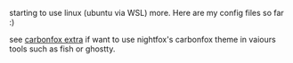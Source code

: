 starting to use linux (ubuntu via WSL) more. Here are my config files so far :)

see [carbonfox extra](https://github.com/EdenEast/nightfox.nvim/tree/main/extra/carbonfox) if want to use nightfox's carbonfox theme in vaiours tools such as fish or ghostty.
